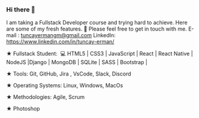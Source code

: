 ### Hi there 👋

I am taking a Fullstack Developer course and trying hard to achieve. Here are some of my fresh features. 📌 Please feel free to get in touch with me.
E-mail  : tuncayermangm@gmail.com
LinkedIn: https://www.linkedin.com/in/tuncay-erman/


★ Fullstack Student:  💻 HTML5 | CSS3 | JavaScript | React | React Native | NodeJS |Django | MongoDB | SQLite | SASS | Bootstrap |

★ Tools: Git, GitHub, Jira , VsCode, Slack, Discord

★ Operating Systems: Linux, Windows, MacOs 

★ Methodologies: Agile, Scrum 

★ Photoshop

<!--
**E2295-Tuncay/E2295-Tuncay** is a ✨ _special_ ✨ repository because its `README.md` (this file) appears on your GitHub profile.

Here are some ideas to get you started:

- 🔭 I’m currently working on ...
- 🌱 I’m currently learning ...
- 👯 I’m looking to collaborate on ...
- 🤔 I’m looking for help with ...
- 💬 Ask me about ...
- 📫 How to reach me: ...
- 😄 Pronouns: ...
- ⚡ Fun fact: ...
-->
